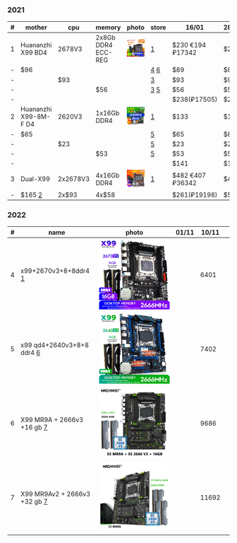 ### 2021

| # | mother | cpu | memory | photo | store | 16/01 | 28/01 |
| --- | --- | --- | --- | --- | --- | --- | --- |
| 1 | Huananzhi X99 BD4 | 2678V3 | 2x8Gb DDR4 ECC-REG | [![](HUANANZHI-X99-BD4-DDR4-Motherboard-Set-With-Xeon-E5-2678-V3-LGA2011-3-CPU-2-8GB.webp)](HUANANZHI-X99-BD4-DDR4-Motherboard-Set-With-Xeon-E5-2678-V3-LGA2011-3-CPU-2-8GB.webp) | [1](https://www.aliexpress.com/item/4000542296880.html 'AliExpress - CPU Store') | $230 €194 ₽17342 | $237 |
| - | $96 |  |  |  | [4](https://www.aliexpress.com/item/1005001966780350.html "AliExpress - Computerman's Store") [6](https://aliexpress.ru/item/1005001639191630.html 'AliExpress - Motherboard manufacturer Store') | $89 | $87 |
| - |  | $93 |  |  | [3](https://www.aliexpress.com/item/33002946609.html 'AliExpress - Yao Yue Store') | $93 | $93 |
| - |  |  | $56 |  | [3](https://www.aliexpress.com/item/33009776003.html 'AliExpress - Yao Yue Store') [5](https://www.aliexpress.com/item/32601791617.html 'AliExpress - CPU TOP Store') | $56 | $56 |
| - |  |  |  |  |  | $238(₽17505) | $236 |
| 2 | Huananzhi X99-8M-F D4 | 2620V3 | 1x16Gb DDR4 | [![](Huananzhi-X99-8M-F-D4-E5-2620-V3-LGA2011_Q90.jpg)](Huananzhi-X99-8M-F-D4-E5-2620-V3-LGA2011_Q90.jpg) | [1](https://aliexpress.ru/item/4000931520719.html 'AliExpress - CPU Store') | $133 | $136 |
| - | $65 |  |  |  | [5](https://aliexpress.ru/item/4000115002701.html 'AliExpress - CPU TOP Store') | $65 | $65 |
| - |  | $23 |  |  | [5](https://aliexpress.ru/item/4000265198909.html 'AliExpress - CPU TOP Store') | $23 | $23 |
| - |  |  | $53 |  | [5](https://aliexpress.ru/item/32601791617.html 'AliExpress - CPU TOP Store') | $53 | $54 |
| - |  |  |  |  |  | $141 | $142 |
| 3 | Dual-X99 | 2x2678V3 | 4x16Gb DDR4 | [![](DDR4-Dual-X99-2011-3-XEON-E5-2678-V3-2-4_Q90.jpg)](DDR4-Dual-X99-2011-3-XEON-E5-2678-V3-2-4_Q90.jpg) | [1](https://aliexpress.ru/item/4001327167349.html 'AliExpress - CPU Store') | $482 €407 ₽36342 | $482 |
| - | $165 [2](https://aliexpress.ru/item/1005001431965342.html 'AliExpress - SZMZ Official Store') | 2x$93 | 4x$58 |  |  | $261(₽19198) | $567 |

### 2022

| # | name | photo | 01/11 | 10/11 |  |
| --- | --- | --- | --- | --- | --- |
| 4 | x99+2670v3+8+8ddr4 [1](https://aliexpress.ru/item/4000483492857.html?af=1954_135875&utm_campaign=1954_135875&aff_platform=api-new-link-generate&utm_medium=cpa&sku_id=12000020807167833&cn=2100rl52rffnw2aqywyctozgw5iu6rbs&dp=2100rl52rffnw2aqywyctozgw5iu6rbs&aff_fcid=6fea429efe4944488c74736375c6f016-1668095547947-08089-_DDUoYsX&gatewayAdapt=glo2rus&cv=2&aff_fsk=_DDUoYsX&sk=_DDUoYsX&aff_trace_key=6fea429efe4944488c74736375c6f016-1668095547947-08089-_DDUoYsX&terminal_id=73a0bf6c07d04febac9c1608e82e7bc7&utm_source=aerkol&utm_content=2 'CPU Store') | [![Atermiter-x99-2670v3-8-8ddr4](Atermiter-x99-2670v3-8-8ddr4.webp)](Atermiter-x99-2670v3-8-8ddr4.webp) |  | 6401 |  |
| 5 | x99 qd4+2640v3+8+8 ddr4 [6](https://aliexpress.ru/item/1005004759137992.html?af=1954_135875&utm_campaign=1954_135875&aff_platform=api-new-link-generate&utm_medium=cpa&sku_id=12000030365989843&cn=22rurl522u3bzjhfest0j0fxjdya5ety&dp=22rurl522u3bzjhfest0j0fxjdya5ety&aff_fcid=b22972b309b84ef797b10f6f04c3fc52-1668094662540-06832-_DB3Tri3&pdp_npi=2%40dis%21RUB%219%C2%A0200%2C23+%D1%80%D1%83%D0%B1.%217%C2%A0268%2C24+%D1%80%D1%83%D0%B1.%217%C2%A0268%2C24+%D1%80%D1%83%D0%B1.%21%21%21%21%4021135c3a16672583133075015e66b2%2112000030365989843%21sh&cv=2&aff_fsk=_DB3Tri3&sk=_DB3Tri3&aff_trace_key=b22972b309b84ef797b10f6f04c3fc52-1668094662540-06832-_DB3Tri3&terminal_id=73a0bf6c07d04febac9c1608e82e7bc7&utm_source=aerkol&utm_content=2 'atermiter Store') | [![HUANANZHI-X99-QD4-X99-XEON](HUANANZHI-X99-QD4-X99-XEON.webp)](HUANANZHI-X99-QD4-X99-XEON.webp) |  | 7402 |  |
| 6 | X99 MR9A + 2666v3 +16 gb [7](https://aliexpress.ru/item/1005004029196934.html?af=1954_135875&utm_campaign=1954_135875&aff_platform=api-new-link-generate&utm_medium=cpa&sku_id=12000027796370648&cn=22rurl52cqesw9z1s3ousz9ajbblsycz&dp=22rurl52cqesw9z1s3ousz9ajbblsycz&aff_fcid=160444f5cfb64f8fbcc7c5d8e0ec669a-1668095019051-00794-_Dm6KmgX&pdp_npi=2%40dis%21RUB%2115%C2%A0035%2C27+%D1%80%D1%83%D0%B1.%219%C2%A0923%2C57+%D1%80%D1%83%D0%B1.%21%21%21%21%21%40211675cc16638838581994926e6c13%2112000027796370648%21sh&cv=2&aff_fsk=_Dm6KmgX&sk=_Dm6KmgX&aff_trace_key=160444f5cfb64f8fbcc7c5d8e0ec669a-1668095019051-00794-_Dm6KmgX&terminal_id=73a0bf6c07d04febac9c1608e82e7bc7&utm_source=aerkol&utm_content=2 'MACHINIST official Store') | [![X99-ATX-MR9A-2666v3-16gb](X99-ATX-MR9A-2666v3-16gb.webp)](X99-ATX-MR9A-2666v3-16gb.webp) |  | 9686 |  |
| 7 | X99 MR9Av2 + 2666v3 +32 gb [7](https://aliexpress.ru/item/1005004599610797.html?af=1954_135875&utm_campaign=1954_135875&aff_platform=api-new-link-generate&utm_medium=cpa&sku_id=12000029809342520&cn=20rurl52kblenh6s2fyvv6xnmglkjrvy&dp=20rurl52kblenh6s2fyvv6xnmglkjrvy&aff_fcid=bc9734cd800f4ac7a5cbfbdc573bf65d-1668095291341-06968-_DlvvESB&pdp_npi=2%40dis%21RUB%2121%C2%A0047%2C06+%D1%80%D1%83%D0%B1.%2114%C2%A0101%2C75+%D1%80%D1%83%D0%B1.%2112%C2%A0207%2C25+%D1%80%D1%83%D0%B1.%21%21%21%21%4021135c3a16672575501021285e66b2%2112000029809342520%21sh&cv=2&aff_fsk=_DlvvESB&sk=_DlvvESB&aff_trace_key=bc9734cd800f4ac7a5cbfbdc573bf65d-1668095291341-06968-_DlvvESB&terminal_id=73a0bf6c07d04febac9c1608e82e7bc7&utm_source=aerkol&utm_content=2 'MACHINIST official Store') | [![MACHINIST-MR9Av2-2666v3-32gb](MACHINIST-MR9Av2-2666v3-32gb.webp)](MACHINIST-MR9Av2-2666v3-32gb.webp) |  | 11692 |  |
